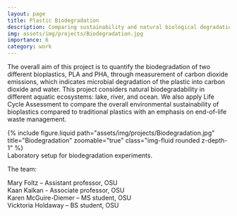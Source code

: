 ```yaml
---
layout: page
title: Plastic Biodegradation
description: Comparing sustainability and natural biological degradation of natural and "green" plastics
img: assets/img/projects/Biodegradation.jpg
importance: 6
category: work
---
```


The overall aim of this project is to quantify the biodegradation of two different bioplastics, PLA and PHA, through measurement of carbon dioxide emissions, which indicates microbial degradation of the plastic into carbon dioxide and water. This project considers natural biodegradability in different aquatic ecosystems: lake, river, and ocean. We also apply Life Cycle Assessment to compare the overall environmental sustainability of bioplastics compared to traditional plastics with an emphasis on end-of-life waste management.

<div class="row">
    <div class="col-sm mt-3 mt-md-0">
        {% include figure.liquid path="assets/img/projects/Biodegradation.jpg" title="Biodegradation" zoomable="true" class="img-fluid rounded z-depth-1" %}
    </div>
</div>
<div class="caption">
    Laboratory setup for biodegradation experiments.
</div>

The team:<br>

Mary Foltz – Assistant professor, OSU<br>
Kaan Kalkan - Associate professor, OSU<br>
Karen McGuire-Diemer – MS student, OSU<br>
Vicktoria Holdaway – BS student, OSU<br>
